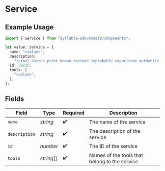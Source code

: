 # Service

## Example Usage

```typescript
import { Service } from "syllable-sdk/models/components";

let value: Service = {
  name: "<value>",
  description:
    "retool huzzah print known instead improbable experience authentic onset flustered",
  id: 30235,
  tools: [
    "<value>",
  ],
};
```

## Fields

| Field                                         | Type                                          | Required                                      | Description                                   |
| --------------------------------------------- | --------------------------------------------- | --------------------------------------------- | --------------------------------------------- |
| `name`                                        | *string*                                      | :heavy_check_mark:                            | The name of the service                       |
| `description`                                 | *string*                                      | :heavy_check_mark:                            | The description of the service                |
| `id`                                          | *number*                                      | :heavy_check_mark:                            | The ID of the service                         |
| `tools`                                       | *string*[]                                    | :heavy_check_mark:                            | Names of the tools that belong to the service |